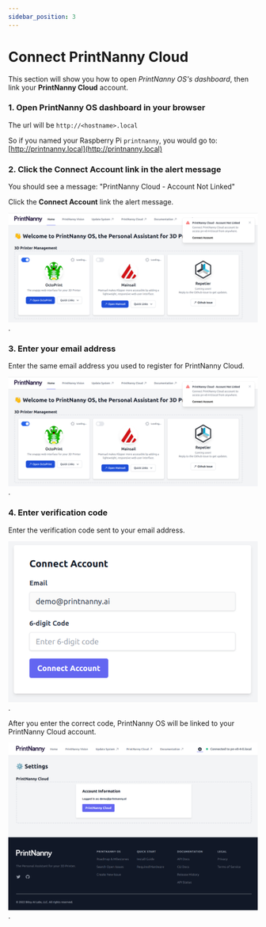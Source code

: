```yaml
---
sidebar_position: 3
---
```


# Connect PrintNanny Cloud

This section will show you how to open *PrintNanny OS's dashboard*, then link your **PrintNanny Cloud** account.

### 1. Open PrintNanny OS dashboard in your browser

The url will be `http://<hostname>.local`

So if you named your Raspberry Pi `printnanny`, you would go to: [http://printnanny.local](http://printnanny.local)

### 2. Click the **Connect Account** link in the alert message

You should see a message: "PrintNanny Cloud - Account Not Linked"

Click the **Connect Account** link the alert message.

![Connect Account Alert](./img/connect-cloud-account-pn-os-dashboard.png).

### 3. Enter your email address

Enter the same email address you used to register for PrintNanny Cloud.

![Enter Email Address](./img/connect-cloud-account-pn-os-dashboard.png).


### 4. Enter verification code

Enter the verification code sent to your email address.

![Enter Verification Code](./img/enter-verification-code-pn-os-dashboard.png).

After you enter the correct code, PrintNanny OS will be linked to your PrintNanny Cloud account.

![PrintNanny Cloud Connected](./img/printnanny-cloud-connected.png).


